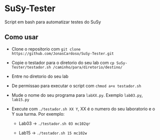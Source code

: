 # SuSy-Tester
Script em bash para automatizar testes do SuSy
## Como usar
* Clone o repositorio com `git clone https://github.com/JonasCardoso/SuSy-Tester.git`

* Copie o testador para o diretorio do seu lab com `cp SuSy-Tester/testador.sh /caminho/para/diretorio/destino/`

* Entre no diretorio do seu lab

* De permissao para executar o script com `chmod a+x testador.sh`

* Mude o nome do seu programa para `labXX.py`. Exemplo `lab03.py`, `lab15.py`

* Execute com `./testador.sh XX Y`, XX é o numero do seu laboratorio e o Y sua turma. Por exemplo:

  * Lab03 -> `./testador.sh 03 mc102qr`

  * Lab15 -> `./testador.sh 15 mc102w`

